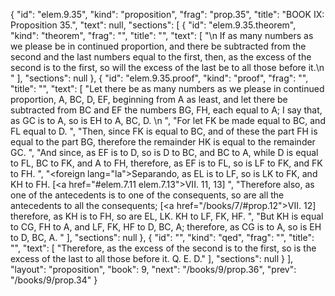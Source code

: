 {
  "id": "elem.9.35",
  "kind": "proposition",
  "frag": "prop.35",
  "title": "BOOK IX: Proposition 35.",
  "text": null,
  "sections": [
    {
      "id": "elem.9.35.theorem",
      "kind": "theorem",
      "frag": "",
      "title": "",
      "text": [
        "\n       If as many numbers as we please be in continued proportion, and there be subtracted from the second and the last numbers equal to the first, then, as the excess of the second is to the first, so will the excess of the last be to all those before it.\n      "
      ],
      "sections": null
    },
    {
      "id": "elem.9.35.proof",
      "kind": "proof",
      "frag": "",
      "title": "",
      "text": [
        "Let there be as many numbers as we please in continued proportion, A, BC, D, EF, beginning from A as least, and let there be subtracted from BC and EF the numbers BG, FH, each equal to A; I say that, as GC is to A, so is EH to A, BC, D. \n      ",
        "For let FK be made equal to BC, and FL equal to D. ",
        "Then, since FK is equal to BC, and of these the part FH is equal to the part BG, therefore the remainder HK is equal to the remainder GC. ",
        "And since, as EF is to D, so is D to BC, and BC to A, while D is equal to FL, BC to FK, and A to FH, therefore, as EF is to FL, so is LF to FK, and FK to FH. ",
        "<foreign lang=\"la\">Separando</foreign>, as EL is to LF, so is LK to FK, and KH to FH. [<a href=\"#elem.7.11 elem.7.13\">VII. 11, 13</a>] ",
        "Therefore also, as one of the antecedents is to one of the consequents, so are all the antecedents to all the consequents; [<a href=\"/books/7/#prop.12\">VII. 12</a>] therefore, as KH is to FH, so are EL, LK. KH to LF, FK, HF. ",
        "But KH is equal to CG, FH to A, and LF, FK, HF to D, BC, A; therefore, as CG is to A, so is EH to D, BC, A. "
      ],
      "sections": null
    },
    {
      "id": "",
      "kind": "qed",
      "frag": "",
      "title": "",
      "text": [
        "Therefore, as the excess of the second is to the first, so is the excess of the last to all those before it. Q. E. D."
      ],
      "sections": null
    }
  ],
  "layout": "proposition",
  "book": 9,
  "next": "/books/9/prop.36",
  "prev": "/books/9/prop.34"
}
